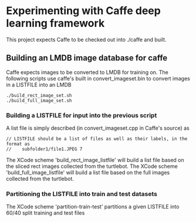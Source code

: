 # Experimenting with Caffe deep learning framework
This project expects Caffe to be checked out into ./caffe and built.

## Building an LMDB image database for caffe
Caffe expects images to be converted to LMDB for training on. The following scripts use caffe's built in convert_imageset.bin to convert images in a LISTFILE into an LMDB

    ./build_rect_image_set.sh
    ./build_full_image_set.sh

### Building a LISTFILE for input into the previous script
A list file is simply described (in convert_imageset.cpp in Caffe's source) as 

    // LISTFILE should be a list of files as well as their labels, in the format as
    //    subfolder1/file1.JPEG 7

The XCode scheme 'build_rect_image_listfile' will build a list file based on the sliced rect images collected from the turtlebot.
The XCode scheme 'build_full_image_listfile' will build a list file based on the full images collected from the turtlebot.

### Partitioning the LISTFILE into train and test datasets
The XCode scheme 'partition-train-test' partitions a given LISTFILE into 60/40 split training and test files
